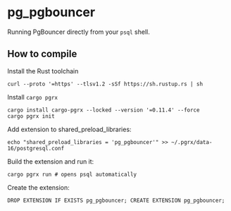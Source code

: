 # pg_pgbouncer

Running PgBouncer directly from your `psql` shell.

## How to compile

Install the Rust toolchain
```
curl --proto '=https' --tlsv1.2 -sSf https://sh.rustup.rs | sh
```

Install `cargo pgrx`
```
cargo install cargo-pgrx --locked --version '=0.11.4' --force
cargo pgrx init
```

Add extension to shared_preload_libraries:
```
echo "shared_preload_libraries = 'pg_pgbouncer'" >> ~/.pgrx/data-16/postgresql.conf
```

Build the extension and run it:
```
cargo pgrx run # opens psql automatically
```

Create the extension:
```
DROP EXTENSION IF EXISTS pg_pgbouncer; CREATE EXTENSION pg_pgbouncer;
```
